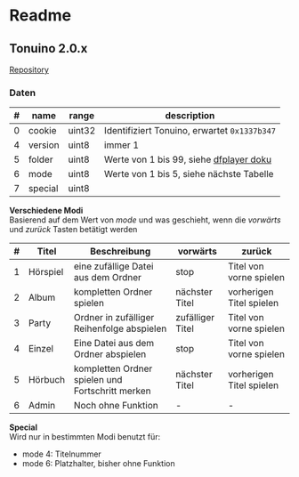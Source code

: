 # Readme

## Tonuino 2.0.x
[Repository](https://github.com/xfjx/TonUINO/blob/d15df6c7bb53bc970e4def43fd3e93fd82c13086/Tonuino.ino)

### Daten

| # | name | range | description |
| --- | --- | --- | --- |
| 0 | cookie | uint32 | Identifiziert Tonuino, erwartet `0x1337b347` |
| 4 | version | uint8 | immer 1 |
| 5 | folder | uint8 | Werte von 1 bis 99, siehe [dfplayer doku](https://wiki.dfrobot.com/DFPlayer_Mini_SKU_DFR0299#target_1)  |
| 6 | mode | uint8 | Werte von 1 bis 5, siehe nächste Tabelle |
| 7 | special | uint8 | |


**Verschiedene Modi**  
Basierend auf dem Wert von *mode* und was geschieht, wenn die *vorwärts* und *zurück* Tasten betätigt werden

| # | Titel | Beschreibung | vorwärts| zurück |
| --- | --- | --- | --- | --- |
| 1 | Hörspiel | eine zufällige Datei aus dem Ordner | stop | Titel von vorne spielen |
| 2 | Album | kompletten Ordner spielen | nächster Titel | vorherigen Titel spielen |
| 3 | Party | Ordner in zufälliger Reihenfolge abspielen | zufälliger Titel | Titel von vorne spielen  |
| 4 | Einzel | Eine Datei aus dem Ordner abspielen | stop | Titel von vorne spielen |
| 5 | Hörbuch | kompletten Ordner spielen und Fortschritt merken | nächster Titel | vorherigen Titel spielen |
| 6 | Admin | Noch ohne Funktion | - | - |

**Special**  
Wird nur in bestimmten Modi benutzt für:
- mode 4: Titelnummer
- mode 6: Platzhalter, bisher ohne Funktion

